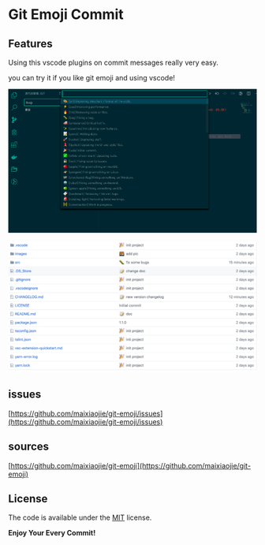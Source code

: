 # Git Emoji Commit

## Features

Using this vscode plugins on commit messages really very easy.

you can try it if you like git emoji and using vscode!

![](images/feature_main.png)

![](images/feature_main_rs.png)

## issues

[https://github.com/maixiaojie/git-emoji/issues](https://github.com/maixiaojie/git-emoji/issues)

## sources

[https://github.com/maixiaojie/git-emoji](https://github.com/maixiaojie/git-emoji)

## License

The code is available under the [MIT](https://github.com/maixiaojie/git-emoji/blob/master/LICENSE) license.

**Enjoy Your Every Commit!**

